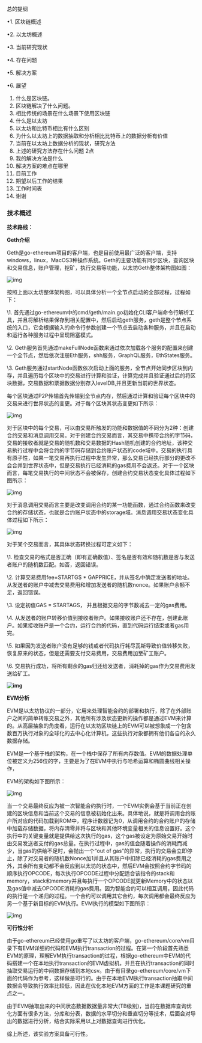 总的提纲

•1. 区块链概述

•2. 以太坊概述

•3. 当前研究现状

•4. 存在问题

•5. 解决方案

•6. 展望



1. 什么是区块链。
2. 区块链解决了什么问题。
3. 相比传统的场景在什么场景下使用区块链
4. 什么是以太坊
5. 以太坊和比特币相比有什么区别
6. 为什么以太坊上的数据抽取和分析相比比特币上的数据分析有价值
7. 当前在以太坊上数据分析的现状，研究方法
8. 上述的研究方法存在什么问题 2点
9. 我的解决方法是什么
10. 解决方案的难点在哪里
11. 目前工作
12. 期望以后工作的结果
13. 工作时间表
14. 谢谢







### 技术概述

**技术路线：**

**Geth介绍**

Geth是go-ethereum项目的客户端，也是目前使用最广泛的客户端，支持windows，linux，MacOS3种操作系统。Geth的主要功能有同步区块，查询区块和交易信息，账户管理，挖矿，执行交易等功能，以太坊Geth整体架构图如图：

![img](file:///C:/Users/czm18/AppData/Local/Temp/msohtmlclip1/01/clip_image002.gif)

按照上面以太坊整体架构图，可以具体分析一个全节点启动的全部过程，过程如下：

\1.  首先通过go-ethereum中的cmd/geth/main.go初始化CLI客户端命令行解析工具，并且将解析结果保存到相关配置中，然后启动geth服务，geth是整个节点系统的入口，它会根据输入的命令行参数创建一个节点去启动各种服务，并且在启动和运行各种服务过程中呈现阻塞模式。

\2.  Geth服务首先通过makeFullNode函数来通过依次加载各个服务的配置来创建一个全节点，然后依次注册Eth服务，shh服务，GraphQL服务，EthStates服务。

\3.  Geth服务通过startNode函数依次启动上面的服务，全节点开始同步区块到内存，并且遍历每个区块中的交易进行计算和验证，计算完成并且验证通过后的将区块数据，交易数据和票据数据分别存入levelDB,并且更新当前的世界状态。

每个区块通过P2P传输首先传输到全节点内存，然后通过计算和验证每个区块中的交易来进行世界状态的变更。对于每个区块其状态变更如下所示：

![img](file:///C:/Users/czm18/AppData/Local/Temp/msohtmlclip1/01/clip_image004.gif)

 

对于区块中的每个交易，可以由交易所触发的功能和数据值的不同分为2种：创建合约交易和消息调用交易。对于创建合约交易而言，其交易中携带合约的字节码，交易的接收者就是交易的随机数和交易数据的Hash随机创建的合约地址，该种交易执行过程中会将合约的字节码存储到合约账户状态的code域中。交易的执行具有原子性，如果一笔交易再执行过程中发生异常，那么交易已经执行部分的更改不会合并到世界状态中，但是交易执行已经消耗的gas费用不会返还。对于一个区块而言，每笔交易执行的中间状态不会被保存，创建合约交易状态变化具体过程如下图所示：

![img](file:///C:/Users/czm18/AppData/Local/Temp/msohtmlclip1/01/clip_image006.gif)

对于消息调用交易而言主要是改变调用合约的某一功能函数，通过合约函数来改变合约的存储状态，也就是合约账户状态中的storage域。消息调用交易状态变化具体过程如下所示：

![img](file:///C:/Users/czm18/AppData/Local/Temp/msohtmlclip1/01/clip_image008.gif)

 

对于某个交易而言，其具体状态转换过程可定义如下：

\1.  检查交易的格式是否正确（即有正确数值）、签名是否有效和随机数是否与发送者账户的随机数匹配。如否，返回错误。

\2.  计算交易费用fee=STARTGS * GAPPRICE，并从签名中确定发送者的地址。从发送者的账户中减去交易费用和增加发送者的随机数nonce。如果账户余额不足，返回错误。 

\3.  设定初值GAS = STARTAGS， 并且根据交易的字节数减去一定的gas费用。

\4.  从发送者的账户转移价值到接收者账户。如果接收账户还不存在，创建此账户。如果接收账户是一个合约，运行合约的代码，直到代码运行结束或者gas用完。

\5.  如果因为发送者账户没有足够的钱或者代码执行耗尽瓦斯导致价值转移失败，恢复原来的状态，但是还需要支付交易费用，交易费用加至矿工账户。

\6.  交易执行成功，将所有剩余的gas归还给发送者，消耗掉的gas作为交易费用发送给矿工。

**![img](file:///C:/Users/czm18/AppData/Local/Temp/msohtmlclip1/01/clip_image010.gif)**

**EVM分析**

EVM是以太坊协议的一部分，它用来处理智能合约的部署和执行，除了在外部账户之间的简单转账交易之外，其他所有涉及状态更新的操作都是通过EVM来计算的。从高层抽象的角度看，运行在以太坊区块链上的EVM可以被想象成一个包含数百万执行对象的全球化的去中心化计算机，这些执行对象都拥有他们各自的永久数据存储。

EVM是一个基于栈的架构，在一个栈中保存了所有内存数值。EVM的数据处理单位被定义为256位的字，主要是为了在EVM中执行与哈希运算和椭圆曲线相关操作，

 

EVM的架构如下图所示：

![img](file:///C:/Users/czm18/AppData/Local/Temp/msohtmlclip1/01/clip_image012.gif)

当一个交易最终反应为被一次智能合约执行时，一个EVM实例会基于当前正在创建的区块信息和当前这个交易的信息被初始化出来。具体地说，就是将调用合约账户所对应的代码加载到ROM中，程序计数器记为0，从调用合约的合约账户的存储中加载存储数据，将内存清零并将与区块和其他环境变量相关的信息设置好。这个执行中的关键变量就是提供给这次执行的gas，这个gas被设定为原始交易开始时由交易发送者支付的gas总量。在执行过程中，gas的值会随着操作的消耗而减少，当gas的供给不足时，会抛出一个“out of gas”的异常，执行的交易会立即停止，除了对交易者的随机数Nonce加1并且从其账户中扣除已经消耗的gas费用之外，其余所有变动都不会反应到以太坊的状态中，然后EVM会按照合约字节码的顺序执行OPCODE，每次执行OPCODE过程中分配适合该指令的stack和memory，stack和memory并且每执行一个OPCODE就更新Memory中的状态以及gas值中减去OPCODE消耗的gas费用。因为智能合约可以相互调用，因此代码的执行是一个递归的过程。一个合约可以调用其它合约，每次调用都会最终反应为另一个基于新目标的EVM执行。EVM执行的模型如下图所示：

![img](file:///C:/Users/czm18/AppData/Local/Temp/msohtmlclip1/01/clip_image014.gif)

 

**可行性分析**

由于go-ethereum已经使用go重写了以太坊的客户端，go-ethereum/core/vm目录下有EVM详细的代码和EVM执行transaction的过程。在第一个阶段首先熟悉EVM的原理，理解EVM执行transaction的过程，根据go-ethereum中EVM的代码搭建一个在本地执行transaction的EVM虚拟机，并且在执行transaction的同时抽取交易运行的中间数据存储到本地csv。由于有目录go-ethereum/core/vm下面的代码作为参考，这样做是可行的。由于在本地EVM执行transaction抽取中间数据会导致执行效率比较低，因此在优化本地EVM方面的工作是本课题研究的重点之一。

由于EVM抽取出来的中间状态数据数据量非常大(TB级别)，当前在数据库查询优化方面有很多方法，分库和分表，数据的水平切分和垂直切分等技术，后面会对导出的数据进行分析，结合实际采用以上对数据查询进行优化。

综上所述，该实验方案具备可行性。